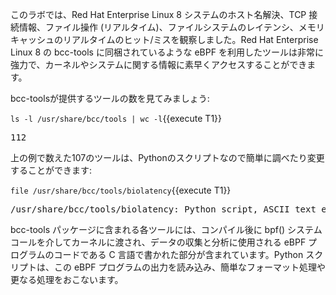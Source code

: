 このラボでは、Red Hat Enterprise Linux 8 システムのホスト名解決、TCP 接続情報、ファイル操作 (リアルタイム)、ファイルシステムのレイテンシ、メモリキャッシュのリアルタイムのヒット/ミスを観察しました。Red Hat Enterprise Linux 8 の bcc-tools に同梱されているような eBPF を利用したツールは非常に強力で、カーネルやシステムに関する情報に素早くアクセスすることができます。

bcc-toolsが提供するツールの数を見てみましょう:

`ls -l /usr/share/bcc/tools | wc -l`{{execute T1}}

<pre class="file">
112
</pre>

上の例で数えた107のツールは、Pythonのスクリプトなので簡単に調べたり変更することができます:

`file /usr/share/bcc/tools/biolatency`{{execute T1}}

<pre class="file">
/usr/share/bcc/tools/biolatency: Python script, ASCII text executable
</pre>


bcc-tools パッケージに含まれる各ツールには、コンパイル後に bpf() システムコールを介してカーネルに渡され、データの収集と分析に使用される eBPF プログラムのコードである C 言語で書かれた部分が含まれています。Python スクリプトは、この eBPF プログラムの出力を読み込み、簡単なフォーマット処理や更なる処理をおこないます。
